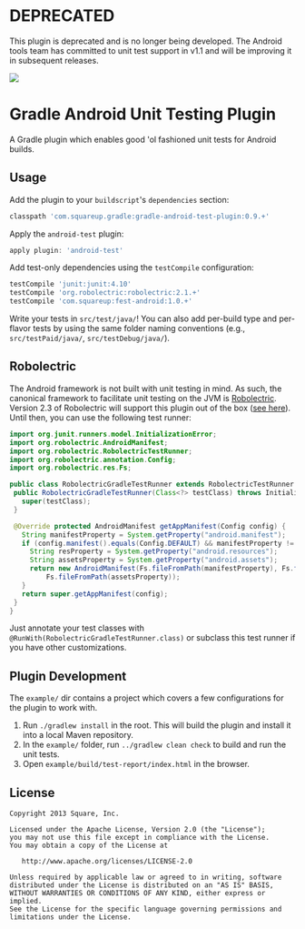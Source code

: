 # DEPRECATED

This plugin is deprecated and is no longer being developed. The Android tools team has committed
to unit test support in v1.1 and will be improving it in subsequent releases.

![](http://i.imgur.com/8JsJXzn.jpg)


Gradle Android Unit Testing Plugin
==================================

A Gradle plugin which enables good 'ol fashioned unit tests for Android builds.


Usage
-----

Add the plugin to your `buildscript`'s `dependencies` section:
```groovy
classpath 'com.squareup.gradle:gradle-android-test-plugin:0.9.+'
```

Apply the `android-test` plugin:
```groovy
apply plugin: 'android-test'
```

Add test-only dependencies using the `testCompile` configuration:
```groovy
testCompile 'junit:junit:4.10'
testCompile 'org.robolectric:robolectric:2.1.+'
testCompile 'com.squareup:fest-android:1.0.+'
```

Write your tests in `src/test/java/`! You can also add per-build type and per-flavor tests by using
the same folder naming conventions (e.g., `src/testPaid/java/`, `src/testDebug/java/`).


Robolectric
-----------

The Android framework is not built with unit testing in mind. As such, the canonical framework to
facilitate unit testing on the JVM is [Robolectric][robo]. Version 2.3 of Robolectric will support
this plugin out of the box ([see here](https://github.com/robolectric/robolectric/pull/744)).
Until then, you can use the following test runner:
```java
import org.junit.runners.model.InitializationError;
import org.robolectric.AndroidManifest;
import org.robolectric.RobolectricTestRunner;
import org.robolectric.annotation.Config;
import org.robolectric.res.Fs;

public class RobolectricGradleTestRunner extends RobolectricTestRunner {
 public RobolectricGradleTestRunner(Class<?> testClass) throws InitializationError {
   super(testClass);
 }

 @Override protected AndroidManifest getAppManifest(Config config) {
   String manifestProperty = System.getProperty("android.manifest");
   if (config.manifest().equals(Config.DEFAULT) && manifestProperty != null) {
     String resProperty = System.getProperty("android.resources");
     String assetsProperty = System.getProperty("android.assets");
     return new AndroidManifest(Fs.fileFromPath(manifestProperty), Fs.fileFromPath(resProperty),
         Fs.fileFromPath(assetsProperty));
   }
   return super.getAppManifest(config);
 }
}
```

Just annotate your test classes with `@RunWith(RobolectricGradleTestRunner.class)` or subclass this
test runner if you have other customizations.


Plugin Development
------------------

The `example/` dir contains a project which covers a few configurations for the plugin to work with.

 1. Run `./gradlew install` in the root. This will build the plugin and install it into a local Maven
    repository.
 2. In the `example/` folder, run `../gradlew clean check` to build and run the unit tests.
 3. Open `example/build/test-report/index.html` in the browser.


License
-------

    Copyright 2013 Square, Inc.

    Licensed under the Apache License, Version 2.0 (the "License");
    you may not use this file except in compliance with the License.
    You may obtain a copy of the License at

       http://www.apache.org/licenses/LICENSE-2.0

    Unless required by applicable law or agreed to in writing, software
    distributed under the License is distributed on an "AS IS" BASIS,
    WITHOUT WARRANTIES OR CONDITIONS OF ANY KIND, either express or implied.
    See the License for the specific language governing permissions and
    limitations under the License.



 [robo]: http://robolectric.org
